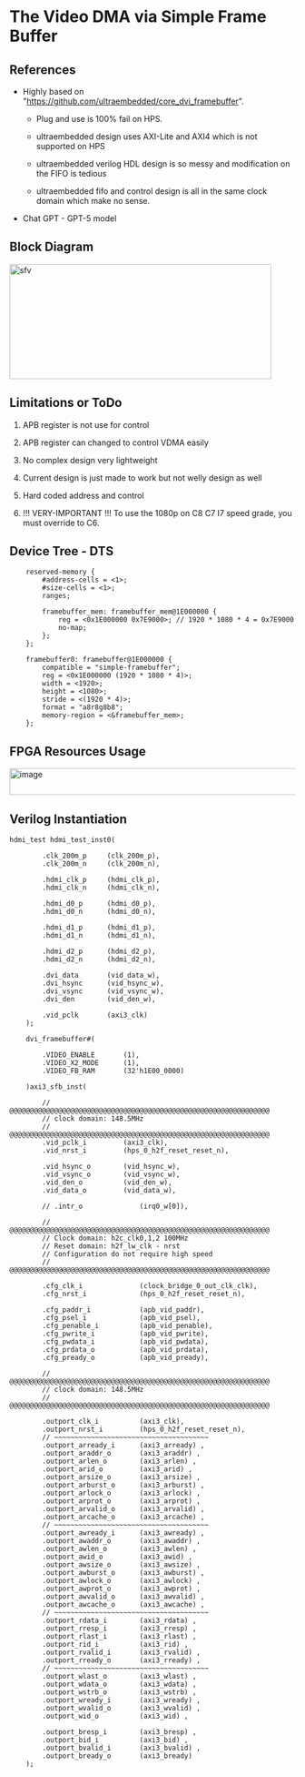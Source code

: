 # The Video DMA via Simple Frame Buffer

## References

+ Highly based on "https://github.com/ultraembedded/core_dvi_framebuffer".

  + Plug and use is 100% fail on HPS.

  + ultraembedded design uses AXI-Lite and AXI4 which is not supported on HPS

  + ultraembedded verilog HDL design is so messy and modification on the FIFO is tedious

  + ultraembedded fifo and control design is all in the same clock domain which make no sense.

+ Chat GPT - GPT-5 model

## Block Diagram

<img width="461" height="202" alt="sfv" src="https://github.com/user-attachments/assets/d52c0d5e-33dd-4ac3-be29-1a27ded67267" />

## Limitations or ToDo

1) APB register is not use for control

2) APB register can changed to control VDMA easily

3) No complex design very lightweight

4) Current design is just made to work but not welly design as well

5) Hard coded address and control

6) !!! VERY-IMPORTANT !!! To use the 1080p on C8 C7 I7 speed grade, you must override to C6.

## Device Tree - DTS

```
	reserved-memory {
		#address-cells = <1>;
		#size-cells = <1>;
		ranges;

		framebuffer_mem: framebuffer_mem@1E000000 {
			reg = <0x1E000000 0x7E9000>; // 1920 * 1080 * 4 = 0x7E9000
			no-map;
		};
	};

	framebuffer0: framebuffer@1E000000 {
		compatible = "simple-framebuffer";
		reg = <0x1E000000 (1920 * 1080 * 4)>;
		width = <1920>;
		height = <1080>;
		stride = <(1920 * 4)>;
		format = "a8r8g8b8";
		memory-region = <&framebuffer_mem>;
	}; 
```

## FPGA Resources Usage

<img width="1048" height="47" alt="image" src="https://github.com/user-attachments/assets/bc898251-75f9-4ebc-ae9c-e7eacd155de0" />

## Verilog Instantiation

```
hdmi_test hdmi_test_inst0(
		
		.clk_200m_p		(clk_200m_p),
		.clk_200m_n		(clk_200m_n),
		
		.hdmi_clk_p		(hdmi_clk_p),
		.hdmi_clk_n		(hdmi_clk_n),
		
		.hdmi_d0_p		(hdmi_d0_p),
		.hdmi_d0_n		(hdmi_d0_n),
		
		.hdmi_d1_p		(hdmi_d1_p),
		.hdmi_d1_n		(hdmi_d1_n),
		
		.hdmi_d2_p		(hdmi_d2_p),
		.hdmi_d2_n		(hdmi_d2_n),
		
		.dvi_data		(vid_data_w),
		.dvi_hsync		(vid_hsync_w),
		.dvi_vsync		(vid_vsync_w),
		.dvi_den		(vid_den_w),
		
		.vid_pclk		(axi3_clk)
	);
	
	dvi_framebuffer#(
		
		.VIDEO_ENABLE		(1),
		.VIDEO_X2_MODE		(1),
		.VIDEO_FB_RAM		(32'h1E00_0000)
		
	)axi3_sfb_inst(

		// @@@@@@@@@@@@@@@@@@@@@@@@@@@@@@@@@@@@@@@@@@@@@@@@@@@@@@@@@@@@@@@@
		// clock domain: 148.5MHz
		// @@@@@@@@@@@@@@@@@@@@@@@@@@@@@@@@@@@@@@@@@@@@@@@@@@@@@@@@@@@@@@@@
		.vid_pclk_i			(axi3_clk),
		.vid_nrst_i			(hps_0_h2f_reset_reset_n),
		
		.vid_hsync_o		(vid_hsync_w),
		.vid_vsync_o		(vid_vsync_w),
		.vid_den_o			(vid_den_w),
		.vid_data_o			(vid_data_w),
		
		// .intr_o				(irq0_w[0]),
		
		// @@@@@@@@@@@@@@@@@@@@@@@@@@@@@@@@@@@@@@@@@@@@@@@@@@@@@@@@@@@@@@@@
		// Clock domain: h2c_clk0,1,2 100MHz
		// Reset domain: h2f_lw_clk - nrst
		// Configuration do not require high speed
		// @@@@@@@@@@@@@@@@@@@@@@@@@@@@@@@@@@@@@@@@@@@@@@@@@@@@@@@@@@@@@@@@
		
		.cfg_clk_i				(clock_bridge_0_out_clk_clk),
		.cfg_nrst_i				(hps_0_h2f_reset_reset_n),
		
		.cfg_paddr_i			(apb_vid_paddr),
		.cfg_psel_i				(apb_vid_psel),
		.cfg_penable_i			(apb_vid_penable),
		.cfg_pwrite_i			(apb_vid_pwrite),
		.cfg_pwdata_i			(apb_vid_pwdata),
		.cfg_prdata_o			(apb_vid_prdata),
		.cfg_pready_o			(apb_vid_pready),
		
		// @@@@@@@@@@@@@@@@@@@@@@@@@@@@@@@@@@@@@@@@@@@@@@@@@@@@@@@@@@@@@@@@
		// clock domain: 148.5MHz
		// @@@@@@@@@@@@@@@@@@@@@@@@@@@@@@@@@@@@@@@@@@@@@@@@@@@@@@@@@@@@@@@@
		
		.outport_clk_i			(axi3_clk),
		.outport_nrst_i			(hps_0_h2f_reset_reset_n),
		// ~~~~~~~~~~~~~~~~~~~~~~~~~~~~~~~~~~~~~~
		.outport_arready_i		(axi3_arready) ,
		.outport_araddr_o		(axi3_araddr) ,
		.outport_arlen_o		(axi3_arlen) ,
		.outport_arid_o			(axi3_arid) ,
		.outport_arsize_o		(axi3_arsize) ,
		.outport_arburst_o		(axi3_arburst) ,
		.outport_arlock_o		(axi3_arlock) ,
		.outport_arprot_o		(axi3_arprot) ,
		.outport_arvalid_o		(axi3_arvalid) ,
		.outport_arcache_o		(axi3_arcache) ,
		// ~~~~~~~~~~~~~~~~~~~~~~~~~~~~~~~~~~~~~~
		.outport_awready_i		(axi3_awready) ,
		.outport_awaddr_o		(axi3_awaddr) ,
		.outport_awlen_o		(axi3_awlen) ,
		.outport_awid_o			(axi3_awid) ,
		.outport_awsize_o		(axi3_awsize) ,
		.outport_awburst_o		(axi3_awburst) ,
		.outport_awlock_o		(axi3_awlock) ,
		.outport_awprot_o		(axi3_awprot) ,
		.outport_awvalid_o		(axi3_awvalid) ,
		.outport_awcache_o		(axi3_awcache) ,
		// ~~~~~~~~~~~~~~~~~~~~~~~~~~~~~~~~~~~~~~
		.outport_rdata_i		(axi3_rdata) ,
		.outport_rresp_i		(axi3_rresp) ,
		.outport_rlast_i		(axi3_rlast) ,
		.outport_rid_i			(axi3_rid) ,
		.outport_rvalid_i		(axi3_rvalid) ,
		.outport_rready_o		(axi3_rready) ,
		// ~~~~~~~~~~~~~~~~~~~~~~~~~~~~~~~~~~~~~~
		.outport_wlast_o		(axi3_wlast) ,
		.outport_wdata_o		(axi3_wdata) ,
		.outport_wstrb_o		(axi3_wstrb) ,
		.outport_wready_i		(axi3_wready) ,
		.outport_wvalid_o		(axi3_wvalid) ,
		.outport_wid_o			(axi3_wid) ,
		
		.outport_bresp_i		(axi3_bresp) ,
		.outport_bid_i			(axi3_bid) ,
		.outport_bvalid_i		(axi3_bvalid) ,
		.outport_bready_o		(axi3_bready)
	);
```
